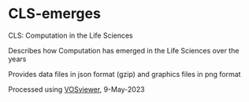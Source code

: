 # CLS-emerges
CLS: Computation in the Life Sciences

Describes how Computation has emerged in the Life Sciences over the years

Provides data files in json format (gzip) and graphics files in png format

Processed using [VOSviewer](https://www.vosviewer.com/), 9-May-2023
